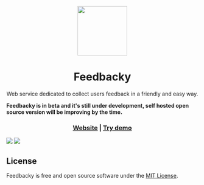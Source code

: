 <p align="center">
    <a href="https://feedbacky.net">
        <img src="https://cdn.feedbacky.net/static/img/logo.png" width="130" height="130">
    </a>
    <h1 align="center">Feedbacky</h1>
</p>
<p align="center">
    Web service dedicated to collect users feedback in a friendly and easy way.
</p>
<strong align="center">
    Feedbacky is in beta and it's still under development, self hosted open source version will be improving by the time.
</strong>

<p align="center">
    <h3 align="center"><a href="https://feedbacky.net">Website</a> | <a href="https://app.feedbacky.net">Try demo</a></h3>
    <img src="https://cdn.feedbacky.net/static/img/main_banner.png">
    <img src="https://cdn.feedbacky.net/static/img/main_banner_ideas.png">
</p>

## License
Feedbacky is free and open source software under the [MIT License](https://github.com/Plajer/feedbacky-project/blob/master/LICENSE.md).